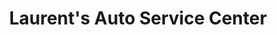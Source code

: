 ---
title: "Laurent's Auto Service Center"
url: /pelham/laurents-auto-service-center/
shop: car repair
---